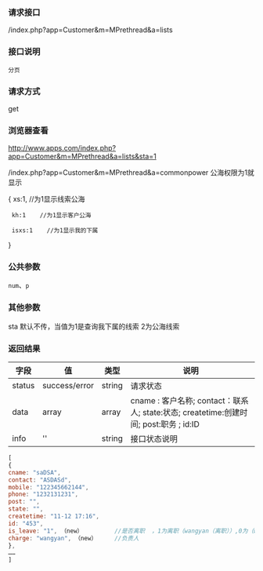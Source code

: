 ### **请求接口**
/index.php?app=Customer&m=MPrethread&a=lists

### **接口说明**
`分页`

### **请求方式**
get

### **浏览器查看**
http://www.apps.com/index.php?app=Customer&m=MPrethread&a=lists&sta=1

/index.php?app=Customer&m=MPrethread&a=commonpower  公海权限为1就显示

{
     xs:1,   //为1显示线索公海

     kh:1    //为1显示客户公海

     isxs:1    //为1显示我的下属
}

### **公共参数** 
`num`、`p`

### **其他参数**
sta  默认不传，当值为1是查询我下属的线索  2为公海线索

### **返回结果**
|字段       |值             |类型    |说明           |
| --------- |--------      |--------|--------       |
|status     |success/error |string |请求状态         |
|data       |array         |array  | cname : 客户名称; contact：联系人;  state:状态; createtime:创建时间; post:职务 ; id:ID |
|info       | '' | string | 接口状态说明  |

``` javascript
[
{
cname: "saDSA",
contact: "ASDASd",
mobile: "122345662144",
phone: "1232131231",
post: "",
state: "",
createtime: "11-12 17:16",
id: "453",
is_leave: "1", （new）         //是否离职  ，1为离职（wangyan（离职））,0为（wangyan）
charge: "wangyan", （new）     //负责人
},
……
]